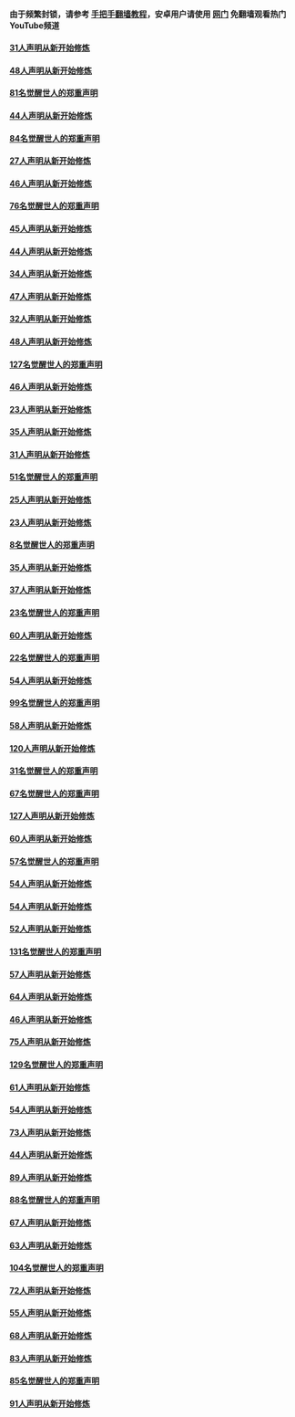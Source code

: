 #### 由于频繁封锁，请参考 [手把手翻墙教程](https://github.com/gfw-breaker/guides/wiki/)，安卓用户请使用 [网门](https://github.com/gfw-breaker/nogfw/blob/master/dl.md?t=03080600) 免翻墙观看热门YouTube频道 

#### [31人声明从新开始修炼](../pages/91/421763.md?t=03080600) 

#### [48人声明从新开始修炼](../pages/91/421605.md?t=03080600) 

#### [81名觉醒世人的郑重声明](../pages/91/421656.md?t=03080600) 

#### [44人声明从新开始修炼](../pages/91/421544.md?t=03080600) 

#### [84名觉醒世人的郑重声明](../pages/91/421543.md?t=03080600) 

#### [27人声明从新开始修炼](../pages/91/421465.md?t=03080600) 

#### [46人声明从新开始修炼](../pages/91/421454.md?t=03080600) 

#### [76名觉醒世人的郑重声明](../pages/91/421453.md?t=03080600) 

#### [45人声明从新开始修炼](../pages/91/421452.md?t=03080600) 

#### [44人声明从新开始修炼](../pages/91/421422.md?t=03080600) 

#### [34人声明从新开始修炼](../pages/91/421322.md?t=03080600) 

#### [47人声明从新开始修炼](../pages/91/421264.md?t=03080600) 

#### [32人声明从新开始修炼](../pages/91/421225.md?t=03080600) 

#### [48人声明从新开始修炼](../pages/91/421202.md?t=03080600) 

#### [127名觉醒世人的郑重声明](../pages/91/421224.md?t=03080600) 

#### [46人声明从新开始修炼](../pages/91/421203.md?t=03080600) 

#### [23人声明从新开始修炼](../pages/91/421138.md?t=03080600) 

#### [35人声明从新开始修炼](../pages/91/421122.md?t=03080600) 

#### [31人声明从新开始修炼](../pages/91/421081.md?t=03080600) 

#### [51名觉醒世人的郑重声明](../pages/91/421080.md?t=03080600) 

#### [25人声明从新开始修炼](../pages/91/421020.md?t=03080600) 

#### [23人声明从新开始修炼](../pages/91/420884.md?t=03080600) 

#### [8名觉醒世人的郑重声明](../pages/91/420883.md?t=03080600) 

#### [35人声明从新开始修炼](../pages/91/420809.md?t=03080600) 

#### [37人声明从新开始修炼](../pages/91/420766.md?t=03080600) 

#### [23名觉醒世人的郑重声明](../pages/91/420765.md?t=03080600) 

#### [60人声明从新开始修炼](../pages/91/420727.md?t=03080600) 

#### [22名觉醒世人的郑重声明](../pages/91/420726.md?t=03080600) 

#### [54人声明从新开始修炼](../pages/91/420529.md?t=03080600) 

#### [99名觉醒世人的郑重声明](../pages/91/420528.md?t=03080600) 

#### [58人声明从新开始修炼](../pages/91/420198.md?t=03080600) 

#### [120人声明从新开始修炼](../pages/91/420141.md?t=03080600) 

#### [31名觉醒世人的郑重声明](../pages/91/420197.md?t=03080600) 

#### [67名觉醒世人的郑重声明](../pages/91/420140.md?t=03080600) 

#### [127人声明从新开始修炼](../pages/91/420082.md?t=03080600) 

#### [60人声明从新开始修炼](../pages/91/420081.md?t=03080600) 

#### [57名觉醒世人的郑重声明](../pages/91/420080.md?t=03080600) 

#### [54人声明从新开始修炼](../pages/91/419533.md?t=03080600) 

#### [54人声明从新开始修炼](../pages/91/419532.md?t=03080600) 

#### [52人声明从新开始修炼](../pages/91/419531.md?t=03080600) 

#### [131名觉醒世人的郑重声明](../pages/91/419530.md?t=03080600) 

#### [57人声明从新开始修炼](../pages/91/419430.md?t=03080600) 

#### [64人声明从新开始修炼](../pages/91/419429.md?t=03080600) 

#### [46人声明从新开始修炼](../pages/91/419428.md?t=03080600) 

#### [75人声明从新开始修炼](../pages/91/419427.md?t=03080600) 

#### [129名觉醒世人的郑重声明](../pages/91/419426.md?t=03080600) 

#### [61人声明从新开始修炼](../pages/91/419198.md?t=03080600) 

#### [54人声明从新开始修炼](../pages/91/419197.md?t=03080600) 

#### [73人声明从新开始修炼](../pages/91/419196.md?t=03080600) 

#### [44人声明从新开始修炼](../pages/91/419075.md?t=03080600) 

#### [89人声明从新开始修炼](../pages/91/419074.md?t=03080600) 

#### [88名觉醒世人的郑重声明](../pages/91/419195.md?t=03080600) 

#### [67人声明从新开始修炼](../pages/91/419073.md?t=03080600) 

#### [63人声明从新开始修炼](../pages/91/419072.md?t=03080600) 

#### [104名觉醒世人的郑重声明](../pages/91/419071.md?t=03080600) 

#### [72人声明从新开始修炼](../pages/91/418902.md?t=03080600) 

#### [55人声明从新开始修炼](../pages/91/418901.md?t=03080600) 

#### [68人声明从新开始修炼](../pages/91/418900.md?t=03080600) 

#### [83人声明从新开始修炼](../pages/91/418757.md?t=03080600) 

#### [85名觉醒世人的郑重声明](../pages/91/418899.md?t=03080600) 

#### [91人声明从新开始修炼](../pages/91/418756.md?t=03080600) 

